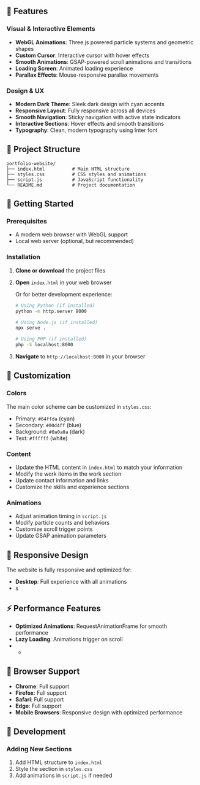 
## 🚀 Features

### Visual & Interactive Elements
- **WebGL Animations**: Three.js powered particle systems and geometric shapes
- **Custom Cursor**: Interactive cursor with hover effects
- **Smooth Animations**: GSAP-powered scroll animations and transitions
- **Loading Screen**: Animated loading experience
- **Parallax Effects**: Mouse-responsive parallax movements

### Design & UX
- **Modern Dark Theme**: Sleek dark design with cyan accents
- **Responsive Layout**: Fully responsive across all devices
- **Smooth Navigation**: Sticky navigation with active state indicators
- **Interactive Sections**: Hover effects and smooth transitions
- **Typography**: Clean, modern typography using Inter font



## 📁 Project Structure

```
portfolio-website/
├── index.html          # Main HTML structure
├── styles.css          # CSS styles and animations
├── script.js           # JavaScript functionality
└── README.md           # Project documentation
```

## 🚀 Getting Started

### Prerequisites
- A modern web browser with WebGL support
- Local web server (optional, but recommended)

### Installation

1. **Clone or download** the project files
2. **Open** `index.html` in your web browser
   
   Or for better development experience:
   
   ```bash
   # Using Python (if installed)
   python -m http.server 8000
   
   # Using Node.js (if installed)
   npx serve .
   
   # Using PHP (if installed)
   php -S localhost:8000
   ```

3. **Navigate** to `http://localhost:8000` in your browser

## 🎨 Customization

### Colors
The main color scheme can be customized in `styles.css`:
- Primary: `#64ffda` (cyan)
- Secondary: `#00d4ff` (blue)
- Background: `#0a0a0a` (dark)
- Text: `#ffffff` (white)

### Content
- Update the HTML content in `index.html` to match your information
- Modify the work items in the work section
- Update contact information and links
- Customize the skills and experience sections

### Animations
- Adjust animation timing in `script.js`
- Modify particle counts and behaviors
- Customize scroll trigger points
- Update GSAP animation parameters

## 📱 Responsive Design

The website is fully responsive and optimized for:
- **Desktop**: Full experience with all animations
- s

## ⚡ Performance Features

- **Optimized Animations**: RequestAnimationFrame for smooth performance
- **Lazy Loading**: Animations trigger on scroll
- *

## 🎯 Browser Support

- **Chrome**: Full support
- **Firefox**: Full support
- **Safari**: Full support
- **Edge**: Full support
- **Mobile Browsers**: Responsive design with optimized performance

## 🔧 Development

### Adding New Sections
1. Add HTML structure to `index.html`
2. Style the section in `styles.css`
3. Add animations in `script.js` if needed

#